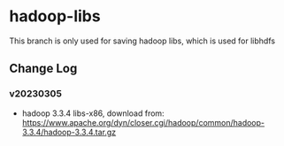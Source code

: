 <!--
Licensed to the Apache Software Foundation (ASF) under one
or more contributor license agreements.  See the NOTICE file
distributed with this work for additional information
regarding copyright ownership.  The ASF licenses this file
to you under the Apache License, Version 2.0 (the
"License"); you may not use this file except in compliance
with the License.  You may obtain a copy of the License at

  http://www.apache.org/licenses/LICENSE-2.0

Unless required by applicable law or agreed to in writing,
software distributed under the License is distributed on an
"AS IS" BASIS, WITHOUT WARRANTIES OR CONDITIONS OF ANY
KIND, either express or implied.  See the License for the
specific language governing permissions and limitations
under the License.
-->

# hadoop-libs

This branch is only used for saving hadoop libs, which is used for libhdfs

## Change Log

### v20230305

- hadoop 3.3.4 libs-x86, download from: https://www.apache.org/dyn/closer.cgi/hadoop/common/hadoop-3.3.4/hadoop-3.3.4.tar.gz
